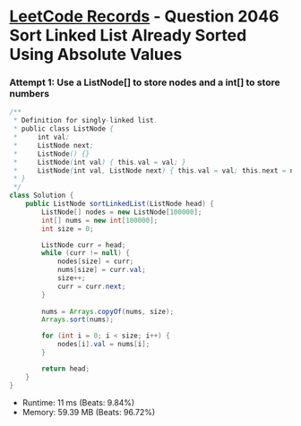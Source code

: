 # [LeetCode Records](../../README.md) - Question 2046 Sort Linked List Already Sorted Using Absolute Values

### Attempt 1: Use a ListNode[] to store nodes and a int[] to store numbers
```java
/**
 * Definition for singly-linked list.
 * public class ListNode {
 *     int val;
 *     ListNode next;
 *     ListNode() {}
 *     ListNode(int val) { this.val = val; }
 *     ListNode(int val, ListNode next) { this.val = val; this.next = next; }
 * }
 */
class Solution {
    public ListNode sortLinkedList(ListNode head) {
        ListNode[] nodes = new ListNode[100000];
        int[] nums = new int[100000];
        int size = 0;

        ListNode curr = head;
        while (curr != null) {
            nodes[size] = curr;
            nums[size] = curr.val;
            size++;
            curr = curr.next;
        }
        
        nums = Arrays.copyOf(nums, size);
        Arrays.sort(nums);

        for (int i = 0; i < size; i++) {
            nodes[i].val = nums[i];
        }

        return head;
    }
}
```
- Runtime: 11 ms (Beats: 9.84%)
- Memory: 59.39 MB (Beats: 96.72%)

<br>
